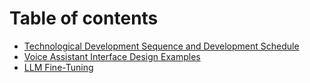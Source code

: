 # Table of contents

* [Technological Development Sequence and Development Schedule](README.md)
* [Voice Assistant Interface Design Examples](va-ui-examples.md)
* [LLM Fine-Tuning](llm-tuning-history.md)
